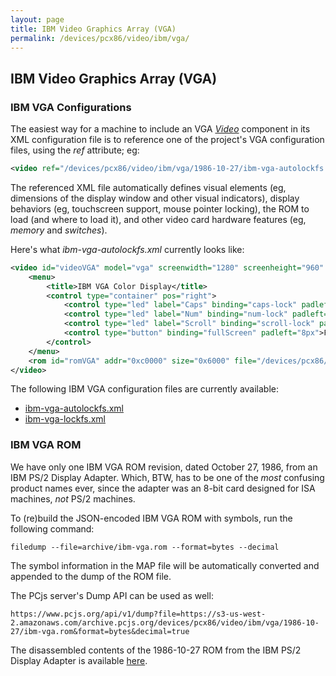 ```yaml
---
layout: page
title: IBM Video Graphics Array (VGA)
permalink: /devices/pcx86/video/ibm/vga/
---
```


IBM Video Graphics Array (VGA)
------------------------------

### IBM VGA Configurations

The easiest way for a machine to include an VGA *[Video](/docs/pcx86/video/)* component in its XML configuration file
is to reference one of the project's VGA configuration files, using the *ref* attribute; eg:

```xml
<video ref="/devices/pcx86/video/ibm/vga/1986-10-27/ibm-vga-autolockfs.xml"/>
```

The referenced XML file automatically defines visual elements (eg, dimensions of the display window and other
visual indicators), display behaviors (eg, touchscreen support, mouse pointer locking), the ROM to load (and where
to load it), and other video card hardware features (eg, *memory* and *switches*).

Here's what *ibm-vga-autolockfs.xml* currently looks like:

```xml
<video id="videoVGA" model="vga" screenwidth="1280" screenheight="960" scale="true" touchscreen="mouse" autolock="true" pos="center" padding="8px">
    <menu>
        <title>IBM VGA Color Display</title>
        <control type="container" pos="right">
            <control type="led" label="Caps" binding="caps-lock" padleft="8px"/>
            <control type="led" label="Num" binding="num-lock" padleft="8px"/>
            <control type="led" label="Scroll" binding="scroll-lock" padleft="8px"/>
            <control type="button" binding="fullScreen" padleft="8px">Full Screen</control>
        </control>
    </menu>
    <rom id="romVGA" addr="0xc0000" size="0x6000" file="/devices/pcx86/video/ibm/vga/1986-10-27/ibm-vga.json" notify="videoVGA[0x378d,0x3f8d]"/>
</video>
```

The following IBM VGA configuration files are currently available:

- [ibm-vga-autolockfs.xml](1986-10-27/ibm-vga-autolockfs.xml)
- [ibm-vga-lockfs.xml](1986-10-27/ibm-vga-lockfs.xml)

### IBM VGA ROM

We have only one IBM VGA ROM revision, dated October 27, 1986, from an IBM PS/2 Display Adapter.  Which, BTW,
has to be one of the *most* confusing product names ever, since the adapter was an 8-bit card designed for ISA
machines, *not* PS/2 machines.  

To (re)build the JSON-encoded IBM VGA ROM with symbols, run the following command:

	filedump --file=archive/ibm-vga.rom --format=bytes --decimal
	
The symbol information in the MAP file will be automatically converted and appended to the dump of the ROM file. 

The PCjs server's Dump API can be used as well:

	https://www.pcjs.org/api/v1/dump?file=https://s3-us-west-2.amazonaws.com/archive.pcjs.org/devices/pcx86/video/ibm/vga/1986-10-27/ibm-vga.rom&format=bytes&decimal=true

The disassembled contents of the 1986-10-27 ROM from the IBM PS/2 Display Adapter is available [here](1986-10-27/ibm-vga.asm).

